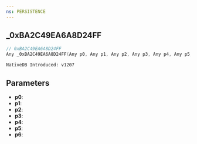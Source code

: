 ```yaml
---
ns: PERSISTENCE
---
```

## _0xBA2C49EA6A8D24FF

```c
// 0xBA2C49EA6A8D24FF
Any _0xBA2C49EA6A8D24FF(Any p0, Any p1, Any p2, Any p3, Any p4, Any p5, Any p6);
```

```
NativeDB Introduced: v1207
```

## Parameters
* **p0**:
* **p1**:
* **p2**:
* **p3**:
* **p4**:
* **p5**:
* **p6**:
